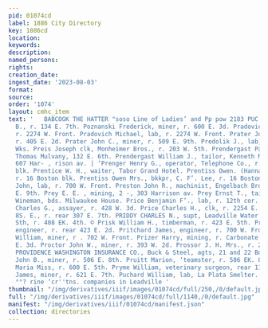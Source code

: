 ```yaml
---
pid: 01074cd
label: 1886 City Directory
key: 1886cd
location: 
keywords: 
description: 
named_persons: 
rights: 
creation_date: 
ingest_date: '2023-08-03'
format: 
source: 
order: '1074'
layout: cmhc_item
text: '   BABCOGK THE HATTER "soso Line of Ladies’ and Pp pow 2183 PUC  Powers Thomas
  B., r. 134 E. 7th. Poznanski Frederick, miner, r. 600 E. 3d. Pradovich John, lab,
  r. 2274 W. Front. Pradovich Michael, lab, r. 2274 W. Front. Prater John, miner,
  r. 405 E. 2d. Prater John C., miner, r. 509 E. 9th. Predolik J., lab, Harrison Red.
  Wks. Preis Joseph clk, Monheimer Bros., r. 203 W. 5th. Prendergast Patrick, barkpr,
  Thomas Mulvany, 132 E. 6th. Prendergast William J., tailor, Kenneth Matheson, r.
  607 Har- , rison av. | ‘Prenger Henry G., operator, Telephone Co., r. 6 Chicago
  blk. Prentice W. H., waiter, Tabor Grand Hotel. Prentiss Owen. (Hanna & Prentiss,)
  r. 16 Boston blk. Prentiss Owen Mrs., bkkpr, C. F’. Lee, r. 16 Boston blk. Prest
  John, lab, r. 700 W. Front. Preston John R., machinist, Engelbach Bros., r. 117
  E. 9th. Prey E. E. , mining, 2 -, 303 Harrison av. Prey Ernst T., tailor, W. C.
  Wineman, bds. Milwaukee House. Price Benjamin F’., lab, r. 12th cor. Ash. Price
  Charles G., assayer, r. 428 W. 3d. Price Charles H., clk, r. 2254 E. 4th. Price
  8S. E., r. rear 307 E. 7th. PRIDDY CHARLES N., supt, Leadville Water Co., 121 E.
  Sth, r. 408 EK. 4th. © Prisk William H., timberman, r. 423 E. 5th. Pritchard George,
  engineer, r. rear 423 E. 2d. Pritchard James, engineer, r. 700 W. Front. Pritchard
  William, miner, r . 702 W. Front. Prizer Harry, mining, r. Carbonate Hill, head
  E. 3d. Proctor John W., miner, r. 393 W. 2d. Prossor J. H. Mrs., r. 227 E. 8th.
  PROVIDENCE WASHINGTON INSURANCE CO., Buck & Steel, agts, 21 and 22 Boston blk. Pruitt
  John B., miner, r. 506 E. 8th. Pruitt Marion, ‘teamster, r. 506 EK. 8th. Prussen
  Maria Miss, r. 600 E. 5th. Pryme William, veterinary surgeon, rear 113 E. 5th. Pryor
  James, miner, r. 621 E. 7th. Puchard William, lab, La Plata Smelter.  BUGK & STEEL,
  °°? rine ‘cr''tns. companies in Leadville '
thumbnail: "/img/derivatives/iiif/images/01074cd/full/250,/0/default.jpg"
full: "/img/derivatives/iiif/images/01074cd/full/1140,/0/default.jpg"
manifest: "/img/derivatives/iiif/01074cd/manifest.json"
collection: directories
---
```

